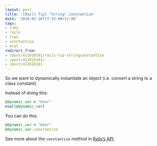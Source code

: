 ```yaml
---
layout: post
title: '[Rails Tip] "String".constantize'
date: '2010-02-26T17:33:00+11:00'
tags:
- ruby
- rails
- tips
- constantize
- eval
redirect_from:
- /post/412810181/rails-tip-stringconstantize
- /post/412810181/
- /post/412810181
---
```

So we want to dynamically instantiate an object (i.e. convert a string to a class constant).

Instead of doing this:

```ruby
@dynamic_var = "User"
eval(@dynamic_var)
```

You can do this:

```ruby
@dynamic_var = "User"
@dynamic_var.constantize
```

See more about the `constantize` method in [Rails’s API](http://apidock.com/rails/ActiveSupport/CoreExtensions/String/Inflections/constantize).

